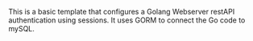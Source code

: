 This is a basic template that configures a Golang Webserver restAPI authentication using sessions. It uses GORM to connect the Go code to mySQL.